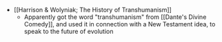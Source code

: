 - [[Harrison & Wolyniak; The History of Transhumanism]]
    - Apparently got the word "transhumanism" from [[Dante's Divine Comedy]], and used it in connection with a New Testament idea, to speak to the future of evolution
